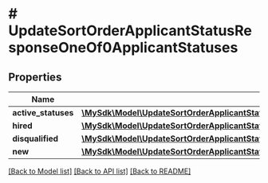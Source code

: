 # # UpdateSortOrderApplicantStatusResponseOneOf0ApplicantStatuses

## Properties

Name | Type | Description | Notes
------------ | ------------- | ------------- | -------------
**active_statuses** | [**\MySdk\Model\UpdateSortOrderApplicantStatusResponseOneOf0ApplicantStatusesActiveStatuses**](UpdateSortOrderApplicantStatusResponseOneOf0ApplicantStatusesActiveStatuses.md) |  | [optional]
**hired** | [**\MySdk\Model\UpdateSortOrderApplicantStatusResponseOneOf0ApplicantStatusesHired**](UpdateSortOrderApplicantStatusResponseOneOf0ApplicantStatusesHired.md) |  | [optional]
**disqualified** | [**\MySdk\Model\UpdateSortOrderApplicantStatusResponseOneOf0ApplicantStatusesDisqualified**](UpdateSortOrderApplicantStatusResponseOneOf0ApplicantStatusesDisqualified.md) |  | [optional]
**new** | [**\MySdk\Model\UpdateSortOrderApplicantStatusResponseOneOf0ApplicantStatusesNew**](UpdateSortOrderApplicantStatusResponseOneOf0ApplicantStatusesNew.md) |  | [optional]

[[Back to Model list]](../../README.md#models) [[Back to API list]](../../README.md#endpoints) [[Back to README]](../../README.md)
